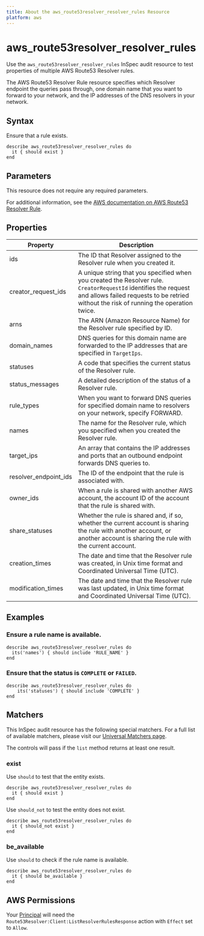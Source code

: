 ```yaml
---
title: About the aws_route53resolver_resolver_rules Resource
platform: aws
---
```


# aws\_route53resolver\_resolver\_rules

Use the `aws_route53resolver_resolver_rules` InSpec audit resource to test properties of multiple AWS Route53 Resolver rules.

The AWS Route53 Resolver Rule resource specifies which Resolver endpoint the queries pass through, one domain name that you want to forward to your network, and the IP addresses of the DNS resolvers in your network.

## Syntax

Ensure that a rule exists.

    describe aws_route53resolver_resolver_rules do
      it { should exist }
    end

## Parameters

This resource does not require any required parameters.

For additional information, see the [AWS documentation on AWS Route53 Resolver Rule](https://docs.aws.amazon.com/AWSCloudFormation/latest/UserGuide/aws-resource-route53resolver-resolverrule.html).

## Properties

| Property | Description|
| --- | --- |
| ids | The ID that Resolver assigned to the Resolver rule when you created it. |
| creator_request_ids | A unique string that you specified when you created the Resolver rule. `CreatorRequestId` identifies the request and allows failed requests to be retried without the risk of running the operation twice. |
| arns | The ARN (Amazon Resource Name) for the Resolver rule specified by ID. |
| domain_names | DNS queries for this domain name are forwarded to the IP addresses that are specified in `TargetIps`. |
| statuses | A code that specifies the current status of the Resolver rule. |
| status_messages | A detailed description of the status of a Resolver rule. |
| rule_types | When you want to forward DNS queries for specified domain name to resolvers on your network, specify FORWARD. |
| names | The name for the Resolver rule, which you specified when you created the Resolver rule. |
| target_ips | An array that contains the IP addresses and ports that an outbound endpoint forwards DNS queries to. |
| resolver_endpoint_ids | The ID of the endpoint that the rule is associated with. |
| owner_ids | When a rule is shared with another AWS account, the account ID of the account that the rule is shared with. |
| share_statuses | Whether the rule is shared and, if so, whether the current account is sharing the rule with another account, or another account is sharing the rule with the current account. |
| creation_times | The date and time that the Resolver rule was created, in Unix time format and Coordinated Universal Time (UTC). |
| modification_times | The date and time that the Resolver rule was last updated, in Unix time format and Coordinated Universal Time (UTC). |

## Examples

### Ensure a rule name is available.

    describe aws_route53resolver_resolver_rules do
      its('names') { should include 'RULE_NAME' }
    end

### Ensure that the status is `COMPLETE` or `FAILED`.

    describe aws_route53resolver_resolver_rules do
        its('statuses') { should include 'COMPLETE' }
    end

## Matchers

This InSpec audit resource has the following special matchers. For a full list of available matchers, please visit our [Universal Matchers page](https://www.inspec.io/docs/reference/matchers/).

The controls will pass if the `list` method returns at least one result.

### exist

Use `should` to test that the entity exists.

    describe aws_route53resolver_resolver_rules do
      it { should exist }
    end

Use `should_not` to test the entity does not exist.

    describe aws_route53resolver_resolver_rules do
      it { should_not exist }
    end

### be_available

Use `should` to check if the rule name is available.

    describe aws_route53resolver_resolver_rules do
      it { should be_available }
    end

## AWS Permissions

Your [Principal](https://docs.aws.amazon.com/IAM/latest/UserGuide/intro-structure.html#intro-structure-principal) will need the `Route53Resolver:Client:ListResolverRulesResponse` action with `Effect` set to `Allow`.